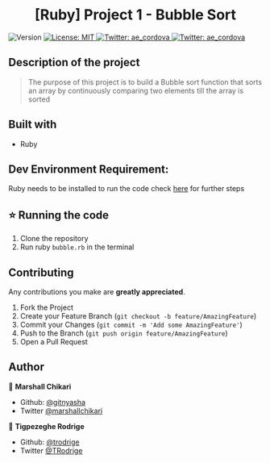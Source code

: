 <h1 align="center">[Ruby] Project 1 - Bubble Sort</h1>
<p>
  <img alt="Version" src="https://img.shields.io/badge/version-0.0.1-blue.svg?cacheSeconds=2592000" />
  <a href="#" target="_blank">
    <img alt="License: MIT " src="https://img.shields.io/badge/License-MIT -yellow.svg" />
  </a>
   <a href="https://twitter.com/TRodrige" target="_blank">
    <img alt="Twitter: ae_cordova " src="https://img.shields.io/twitter/follow/TRodrige .svg?style=social" />
  </a>
  <a href="https://twitter.com/marshallchikari" target="_blank">
    <img alt="Twitter: ae_cordova " src="https://img.shields.io/twitter/follow/marshallchikari .svg?style=social" />
  </a>
</p>


## Description of the project 

>The purpose of this project is to build a Bubble sort function that sorts an array by continuously comparing two elements till the array is sorted

## Built with
<ul>
  <li>Ruby</li>
</ul>

## Dev Environment Requirement:
Ruby needs to be installed to run the code check [here](https://www.ruby-lang.org/en/documentation/installation/) for further steps

## ⭐️ Running the code
1. Clone the repository
2. Run ruby `bubble.rb` in the terminal



<!-- CONTRIBUTING -->
## Contributing

Any contributions you make are **greatly appreciated**.

1. Fork the Project
2. Create your Feature Branch (`git checkout -b feature/AmazingFeature`)
3. Commit your Changes (`git commit -m 'Add some AmazingFeature'`)
4. Push to the Branch (`git push origin feature/AmazingFeature`)
5. Open a Pull Request

## Author ## 

👤 **Marshall Chikari** 

* Github: [@gitnyasha](https://github.com/https:\/\/github.com\/gitnyasha)
* Twitter [@marshallchikari](https://twitter.com/marshallchikari)


👤 **Tigpezeghe Rodrige** 

* Github: [@trodrige](https://github.com/https:\/\/github.com\/trodrige)
* Twitter [@TRodrige](https://twitter.com/TRodrige)